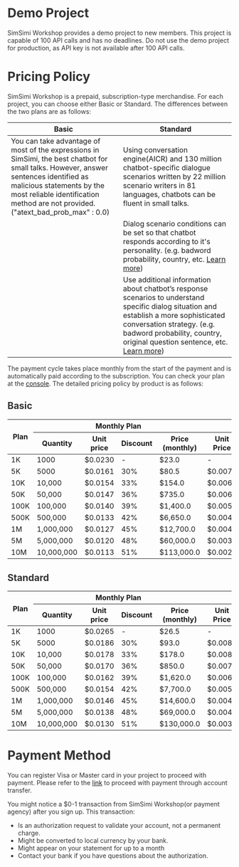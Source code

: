 <style
  type="text/css">
style {color:#ffffff;display:hidden}
h1, h2, h3, h4, h5, h6 {color:#333333;}
p, li {color:#333333}
code {color:#000080;}
</style>

# Demo Project

SimSimi Workshop provides a demo project to new members. This project is capable of 100 API calls and has no deadlines. Do not use the demo project for production, as API key is not available after 100 API calls.

# Pricing Policy

SimSimi Workshop is a prepaid, subscription-type merchandise. For each project, you can choose either Basic or Standard. The differences between the two plans are as follows:

<table>
<thead>
<tr>
<th style="width: 50%;">Basic</th>
<th>Standard</th>
</tr>
</thead>
<tbody>
<tr>
<td>You can take advantage of most of the expressions in SimSimi, the best chatbot for small talks. However, answer sentences identified as malicious statements by the most reliable identification method are not provided. ("atext_bad_prob_max" : 0.0)</td>
<td>Using conversation engine(AICR) and 130 million chatbot-specific dialogue scenarios written by 22 million scenario writers in 81 languages, chatbots can be fluent in small talks.</td>
</tr>
<tr>
<td></td>
<td>Dialog scenario conditions can be set so that chatbot responds according to it's personality. (e.g. badword probability, country, etc. <a href="https://workshop.simsimi.com/document#Response%20Control">Learn more</a>)</td>
</tr>
<tr>
<td></td>
<td>Use additional information about chatbot’s response scenarios to understand specific dialog situation and establish a more sophisticated conversation strategy. (e.g. badword probability, country, original question sentence, etc. <a href="https://workshop.simsimi.com/document#Request%20Additional%20Information">Learn more</a>)</td>
</tr>
</tbody>
</table>

The payment cycle takes place monthly from the start of the payment and is automatically paid according to the subscription. You can check your plan at the [console](https://workshop.simsimi.com/dashboard). The detailed pricing policy by product is as follows:

## Basic

<table style="margin-bottom: 30px;">
<thead>
<tr>
<th rowspan="2">Plan</th>
<th colspan="4">Monthly Plan</th>
<th colspan="4">Annual Plan</th>
</tr>
<tr>
<th>Quantity</th>
<th>Unit price</th>
<th>Discount</th>
<th>Price<br/>(monthly)</th>
<th>Unit Price</th>
<th>Discount</th>
<th>Price<br/>(monthly)</th>
<th>Price<br/>(annually)</th>
</tr>
</thead>
<tbody>
<tr>
<td>1K</td>
<td>1000</td>
<td>$0.0230</td>
<td>-</td>
<td>$23.0</td>
<td>-</td>
<td>-</td>
<td>-</td>
<td>-</td>
</tr>
<tr>
<td>5K</td>
<td>5000</td>
<td>$0.0161</td>
<td>30%</td>
<td>$80.5</td>
<td>$0.0076</td>
<td>67%</td>
<td>$38</td>
<td>$456.0</td>
</tr>
<tr>
<td>10K</td>
<td>10,000</td>
<td>$0.0154</td>
<td>33%</td>
<td>$154.0</td>
<td>$0.0069</td>
<td>70%</td>
<td>$69</td>
<td>$828.0</td>
</tr>
<tr>
<td>50K</td>
<td>50,000</td>
<td>$0.0147</td>
<td>36%</td>
<td>$735.0</td>
<td>$0.0062</td>
<td>73%</td>
<td>$310</td>
<td>$3,720.0</td>
</tr>
<tr>
<td>100K</td>
<td>100,000</td>
<td>$0.0140</td>
<td>39%</td>
<td>$1,400.0</td>
<td>$0.0055</td>
<td>76%</td>
<td>$550</td>
<td>$6,600.0</td>
</tr>
<tr>
<td>500K</td>
<td>500,000</td>
<td>$0.0133</td>
<td>42%</td>
<td>$6,650.0</td>
<td>$0.0048</td>
<td>79%</td>
<td>$2,400</td>
<td>$28,800.0</td>
</tr>
<tr>
<td>1M</td>
<td>1,000,000</td>
<td>$0.0127</td>
<td>45%</td>
<td>$12,700.0</td>
<td>$0.0041</td>
<td>82%</td>
<td>$4,100</td>
<td>$49,200.0</td>
</tr>
<tr>
<td>5M</td>
<td>5,000,000</td>
<td>$0.0120</td>
<td>48%</td>
<td>$60,000.0</td>
<td>$0.0035</td>
<td>85%</td>
<td>$17,500</td>
<td>$210,000.0</td>
</tr>
<tr>
<td>10M</td>
<td>10,000,000</td>
<td>$0.0113</td>
<td>51%</td>
<td>$113,000.0</td>
<td>$0.0028</td>
<td>88%</td>
<td>$28,000</td>
<td>$336,000.0</td>
</tr>
</tbody>
</table>



## Standard

<table>
<thead>
<tr>
<th rowspan="2">Plan</th>
<th colspan="4">Monthly Plan</th>
<th colspan="4">Annual Plan</th>
</tr>
<tr>
<th>Quantity</th>
<th>Unit price</th>
<th>Discount</th>
<th>Price<br/>(monthly)</th>
<th>Unit Price</th>
<th>Discount</th>
<th>Price<br/>(monthly)</th>
<th>Price<br/>(annually)</th>
</tr>
</thead>
<tbody>
<tr>
<td>1K</td>
<td>1000</td>
<td>$0.0265</td>
<td>-</td>
<td>$26.5</td>
<td>-</td>
<td>-</td>
<td>-</td>
<td>-</td>
</tr>
<tr>
<td>5K</td>
<td>5000</td>
<td>$0.0186</td>
<td>30%</td>
<td>$93.0</td>
<td>$0.0087</td>
<td>67%</td>
<td>$44</td>
<td>$522.0</td>
</tr>
<tr>
<td>10K</td>
<td>10,000</td>
<td>$0.0178</td>
<td>33%</td>
<td>$178.0</td>
<td>$0.0080</td>
<td>70%</td>
<td>$80</td>
<td>$960.0</td>
</tr>
<tr>
<td>50K</td>
<td>50,000</td>
<td>$0.0170</td>
<td>36%</td>
<td>$850.0</td>
<td>$0.0072</td>
<td>73%</td>
<td>$360</td>
<td>$4,320.0</td>
</tr>
<tr>
<td>100K</td>
<td>100,000</td>
<td>$0.0162</td>
<td>39%</td>
<td>$1,620.0</td>
<td>$0.0064</td>
<td>76%</td>
<td>$640</td>
<td>$7,680.0</td>
</tr>
<tr>
<td>500K</td>
<td>500,000</td>
<td>$0.0154</td>
<td>42%</td>
<td>$7,700.0</td>
<td>$0.0056</td>
<td>79%</td>
<td>$2,800</td>
<td>$33,600.0</td>
</tr>
<tr>
<td>1M</td>
<td>1,000,000</td>
<td>$0.0146</td>
<td>45%</td>
<td>$14,600.0</td>
<td>$0.0048</td>
<td>82%</td>
<td>$4,800</td>
<td>$57,600.0</td>
</tr>
<tr>
<td>5M</td>
<td>5,000,000</td>
<td>$0.0138</td>
<td>48%</td>
<td>$69,000.0</td>
<td>$0.0040</td>
<td>85%</td>
<td>$20,000</td>
<td>$240,000.0</td>
</tr>
<tr>
<td>10M</td>
<td>10,000,000</td>
<td>$0.0130</td>
<td>51%</td>
<td>$130,000.0</td>
<td>$0.0032</td>
<td>88%</td>
<td>$32,000</td>
<td>$384,000.0</td>
</tr>
</tbody>
</table>


# Payment Method

You can register Visa or Master card in your project to proceed with payment. Please refer to the [link](https://workshop.simsimi.com/support#I%20want%20to%20pay%20in%20advance.) to proceed with payment through account transfer.

You might notice a $0-1 transaction from SimSimi Workshop(or payment agency) after you sign up. This transaction:

* Is an authorization request to validate your account, not a permanent charge.
* Might be converted to local currency by your bank.
* Might appear on your statement for up to a month
* Contact your bank if you have questions about the authorization.
